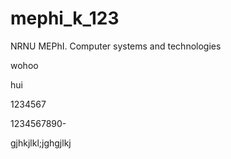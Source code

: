 mephi_k_123
===========

NRNU MEPhI. Computer systems and technologies

wohoo

hui

1234567

1234567890-

gjhkjlkl;jghgjlkj
